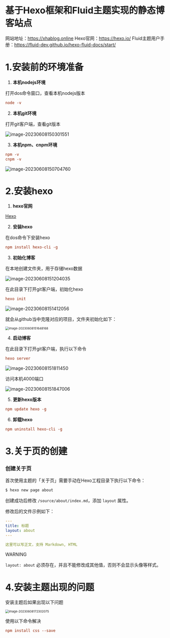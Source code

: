 # 基于Hexo框架和Fluid主题实现的静态博客站点
网站地址：https://xhablog.online
Hexo官网：https://hexo.io/
Fluid主题用户手册：https://fluid-dev.github.io/hexo-fluid-docs/start/

# 1.安装前的环境准备

1. **本机nodejs环境**

打开dos命令窗口，查看本机nodejs版本

```ini
node -v
```

2. **本机git环境**

打开git客户端，查看git版本

![image-20230608150301551](https://imagebed-xuhuaiang.oss-cn-shanghai.aliyuncs.com/typora/image-20230608150301551.png)

3. **本机npm、cnpm环境**

```ini
npm -v
cnpm -v
```

![image-20230608150704760](https://imagebed-xuhuaiang.oss-cn-shanghai.aliyuncs.com/typora/image-20230608150704760.png)



# 2.安装hexo

1. **hexo官网**

[Hexo](https://hexo.io/zh-cn/index.html)

2. **安装hexo**

在dos命令下安装hexo

```ini
npm install hexo-cli -g
```

3. **初始化博客**

在本地创建文件夹，用于存储hexo数据

![image-20230608151204035](https://imagebed-xuhuaiang.oss-cn-shanghai.aliyuncs.com/typora/image-20230608151204035.png)

在此目录下打开git客户端，初始化hexo

```ini
hexo init
```

![image-20230608151412056](https://imagebed-xuhuaiang.oss-cn-shanghai.aliyuncs.com/typora/image-20230608151412056.png)

就会从github当中克隆对应的项目，文件夹初始化如下：

<img src="https://imagebed-xuhuaiang.oss-cn-shanghai.aliyuncs.com/typora/image-20230608151648168.png" alt="image-20230608151648168" style="zoom: 67%;" />

4. **启动博客**

在此目录下打开git客户端，执行以下命令

```ini
hexo server
```

![image-20230608151811450](https://imagebed-xuhuaiang.oss-cn-shanghai.aliyuncs.com/typora/image-20230608151811450.png)

访问本机4000端口

![image-20230608151847006](https://imagebed-xuhuaiang.oss-cn-shanghai.aliyuncs.com/typora/image-20230608151847006.png)

5. **更新hexo版本**

```ini
npm update hexo -g
```

6. **卸载hexo**

```ini
npm uninstall hexo-cli -g
```



# 3.关于页的创建

### 创建关于页

首次使用主题的「关于页」需要手动在Hexo工程目录下执行以下命令：

```bash
$ hexo new page about
```

创建成功后修改 `/source/about/index.md`，添加 `layout` 属性。

修改后的文件示例如下：

```yaml
---
title: 标题
layout: about
---

这里可以写正文，支持 Markdown, HTML
```

WARNING

`layout: about` 必须存在，并且不能修改成其他值，否则不会显示头像等样式。



# 4.安装主题出现的问题

安装主题后如果出现以下问题

<img src="https://imagebed-xuhuaiang.oss-cn-shanghai.aliyuncs.com/typora/image-20230608172302075.png" alt="image-20230608172302075" style="zoom:67%;" />

使用以下命令解决

```ini
npm install css --save
```




